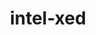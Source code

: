 ---
title: "intel-xed"
layout: cache
categories: [package, develop-2023-05-21]
meta: {"versions": ["2023.04.16"], "compilers": ["gcc@=11.1.0"], "oss": ["ubuntu20.04"], "platforms": ["linux"], "targets": ["x86_64_v3"], "stacks": ["e4s", "root"], "num_specs": 1, "num_specs_by_stack": {"root": 1, "e4s": 1}}
spec_details: [{"hash": "bxmvgqh64tn72e6qiozmqsvkw42wxkpz", "compiler": "gcc@=11.1.0", "versions": ["2023.04.16"], "os": "ubuntu20.04", "platform": "linux", "target": "x86_64_v3", "variants": ["build_system=generic", "~debug", "+pic"], "stacks": ["root", "e4s"], "size": "-", "tarball": "https://binaries.spack.io/releases/develop-2023-05-21/build_cache/linux-ubuntu20.04-x86_64_v3/gcc-11.1.0/intel-xed-2023.04.16/linux-ubuntu20.04-x86_64_v3-gcc-11.1.0-intel-xed-2023.04.16-bxmvgqh64tn72e6qiozmqsvkw42wxkpz.spack"}]
---